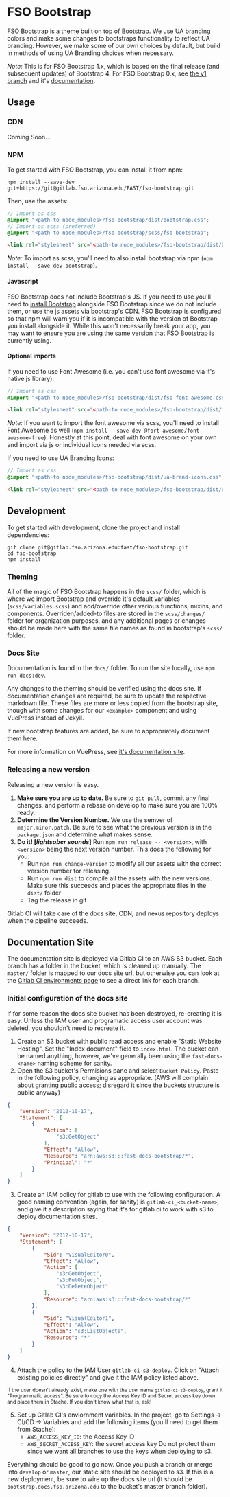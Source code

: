 # FSO Bootstrap

FSO Bootstrap is a theme built on top of [Bootstrap](https://getbootstrap.com). We use UA branding colors and make some changes to bootstraps functionality to reflect UA branding. However, we make some of our own choices by default, but build in methods of using UA Branding choices when necessary.

*Note:* This is for FSO Bootstrap 1.x, which is based on the final release (and subsequent updates) of Bootstrap 4. For FSO Bootstrap 0.x, see [the v1 branch](https://gitlab.fso.arizona.edu/FAST/fso-bootstrap/tree/v4-alpha-based-backup) and it's [documentation]().

## Usage

### CDN

Coming Soon...

### NPM

To get started with FSO Bootstrap, you can install it from npm:

```shell
npm install --save-dev git+https://git@gitlab.fso.arizona.edu/FAST/fso-bootstrap.git
```

Then, use the assets:

```scss
// Import as css
@import "<path-to node_modules>/fso-bootstrap/dist/bootstrap.css";
// Import as scss (preferred)
@import "<path-to node_modules>/fso-bootstrap/scss/fso-bootstrap";
```

```html
<link rel="stylesheet" src="<path-to node_modules>/fso-bootstrap/dist/bootstrap.min.css">
```

*Note:* To import as scss, you'll need to also install bootstrap via npm (`npm install --save-dev bootstrap`).

#### Javascript

FSO Bootstrap does not include Bootstrap's JS. If you need to use you'll need to [install Bootstrap](http://getbootstrap.com/docs/4.1/getting-started/download/#npm) alongside FSO Bootstrap since we do not include them, or use the js assets via bootstrap's CDN. FSO Bootstrap is configured so that npm will warn you if it is incompatible with the version of Bootstrap you install alongside it. While this won't necessarily break your app, you may want to ensure you are using the same version that FSO Bootstrap is currently using.

#### Optional imports

If you need to use Font Awesome (i.e. you can't use font awesome via it's native js library):

```scss
// Import as css
@import "<path-to node_modules>/fso-bootstrap/dist/fso-font-awesome.css";
```

```html
<link rel="stylesheet" src="<path-to node_modules>/fso-bootstrap/dist/fso-font-awesome.min.css">
```

*Note:* If you want to import the font awesome via scss, you'll need to install Font Awesome as well (`npm install --save-dev @fort-awesome/font-awesome-free`). Honestly at this point, deal with font awesome on your own and import via js or individual icons needed via scss.

If you need to use UA Branding Icons:

```scss
// Import as css
@import "<path-to node_modules>/fso-bootstrap/dist/ua-brand-icons.css";
```

```html
<link rel="stylesheet" src="<path-to node_modules>/fso-bootstrap/dist/ua-brand-icons.min.css">
```

## Development

To get started with development, clone the project and install dependencies:

```shell
git clone git@gitlab.fso.arizona.edu:fast/fso-bootstrap.git
cd fso-bootstrap
npm install
```

### Theming

All of the magic of FSO Bootstrap happens in the `scss/` folder, which is where we import Bootstrap and override it's default variables (`scss/variables.scss`) and add/override other various functions, mixins, and components. Overriden/added-to files are stored in the `scss/changes/` folder for organization purposes, and any additional pages or changes should be made here with the same file names as found in bootstrap's `scss/` folder.

### Docs Site

Documentation is found in the `docs/` folder. To run the site locally, use `npm run docs:dev`.

Any changes to the theming should be verified using the docs site. If documentation changes are required, be sure to update the respective markdown file. These files are more or less copied from the bootstrap site, though with some changes for our `<example>` component and using VuePress instead of Jekyll.

If new bootstrap features are added, be sure to appropriately document them here. 

For more information on VuePress, see [it's documentation site](https://vuepress.vuejs.org).

### Releasing a new version

Releasing a new version is easy.

1. **Make sure you are up to date.** Be sure to `git pull`, commit any final changes, and perform a rebase on develop to make sure you are 100% ready.
1. **Determine the Version Number.** We use the semver of `major.minor.patch`. Be sure to see what the previous version is in the `package.json` and determine what makes sense.
1. **Do it! [_lightsaber sounds_]** Run `npm run release -- <version>`, with `<version>` being the next version number. This does the following for you:
    - Run `npm run change-version` to modify all our assets with the correct version number for releasing.
    - Run `npm run dist` to compile all the assets with the new versions. Make sure this succeeds and places the appropriate files in the `dist/` folder
    - Tag the release in git

Gitlab CI will take care of the docs site, CDN, and nexus repository deploys when the pipeline succeeds.

## Documentation Site

The documentation site is deployed via Gitlab CI to an AWS S3 bucket. Each branch has a folder in the bucket, which is cleaned up manually. The `master/` folder is mapped to our docs site url, but otherwise you can look at the [Gitlab CI environments page](https://gitlab.fso.arizona.edu/FAST/fso-bootstrap/environments) to see a direct link for each branch.

### Initial configuration of the docs site

If for some reason the docs site bucket has been destroyed, re-creating it is easy. Unless the IAM user and programatic access user account was deleted, you shouldn't need to recreate it.

1. Create an S3 bucket with public read access and enable "Static Website Hosting". Set the "Index document" field to `index.html`. The bucket can be named anything, however, we've generally been using the `fast-docs-<name>` naming scheme for sanity.
2. Open the S3 bucket's Permisions pane and select `Bucket Policy`. Paste in the following policy, changing as appropriate. (AWS will complain about granting public access; disregard it since the buckets structure is public anyway)
```json
{
    "Version": "2012-10-17",
    "Statement": [
        {
            "Action": [
                "s3:GetObject"
            ],
            "Effect": "Allow",
            "Resource": "arn:aws:s3:::fast-docs-bootstrap/*",
            "Principal": "*"
        }
    ]
}
``` 
3. Create an IAM policy for gitlab to use with the following configuration. A good naming convention (again, for sanity) is `gitlab-ci_<bucket-name>`, and give it a description saying that it's for gitlab ci to work with s3 to deploy documentation sites.
```json
{
    "Version": "2012-10-17",
    "Statement": [
        {
            "Sid": "VisualEditor0",
            "Effect": "Allow",
            "Action": [
                "s3:GetObject",
                "s3:PutObject",
                "s3:DeleteObject"
            ],
            "Resource": "arn:aws:s3:::fast-docs-bootstrap/*"
        },
        {
            "Sid": "VisualEditor1",
            "Effect": "Allow",
            "Action": "s3:ListObjects",
            "Resource": "*"
        }
    ]
}
```
4. Attach the policy to the IAM User `gitlab-ci-s3-deploy`. Click on "Attach existing policies directly" and give it the IAM policy listed above. 

<small>If the user doesn't already exist, make one with the user name `gitlab-ci-s3-deploy`, grant it "Programmatic access". Be sure to copy the Access Key ID and Secret access key down and place them in Stache. If you don't know what that is, ask!</small>

5. Set up Gitlab CI's enviornment variables. In the project, go to Settings -> CI/CD -> Variables and add the following items (you'll need to get them from Stache):
    - `AWS_ACCESS_KEY_ID`: the Access Key ID
    - `AWS_SECRET_ACCESS_KEY`: the secret access key
Do not protect them since we want all branches to use the keys when deploying to s3.

Everything should be good to go now. Once you push a branch or merge into `develop` or `master`, our static site should be deployed to s3. If this is a new deployment, be sure to wire up the docs site url (it should be `bootstrap.docs.fso.arizona.edu` to the bucket's master branch folder).
